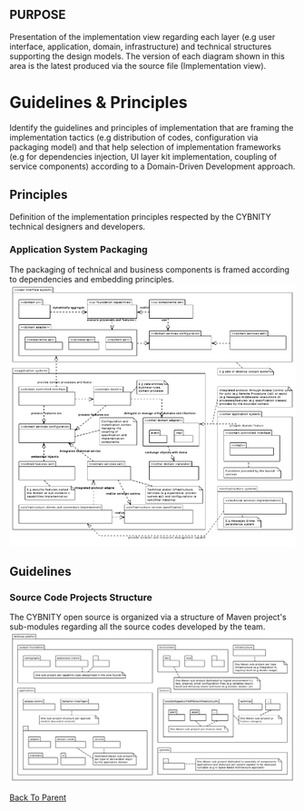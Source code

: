## PURPOSE
Presentation of the implementation view regarding each layer (e.g user interface, application, domain, infrastructure) and technical structures supporting the design models.
The version of each diagram shown in this area is the latest produced via the source file (Implementation view).

# Guidelines & Principles
Identify the guidelines and principles of implementation that are framing the implementation tactics (e.g distribution of codes, configuration via packaging model) and that help selection of implementation frameworks (e.g for dependencies injection, UI layer kit implementation, coupling of service components) according to a Domain-Driven Development approach.

## Principles
Definition of the implementation principles respected by the CYBNITY technical designers and developers.

### Application System Packaging
The packaging of technical and business components is framed according to dependencies and embedding principles.
![image](Application_system_packaging_principle.PNG)

## Guidelines

### Source Code Projects Structure
The CYBNITY open source is organized via a structure of Maven project's sub-modules regarding all the source codes developed by the team.
![image](Implementation_projects_structure.PNG)

[Back To Parent](../)